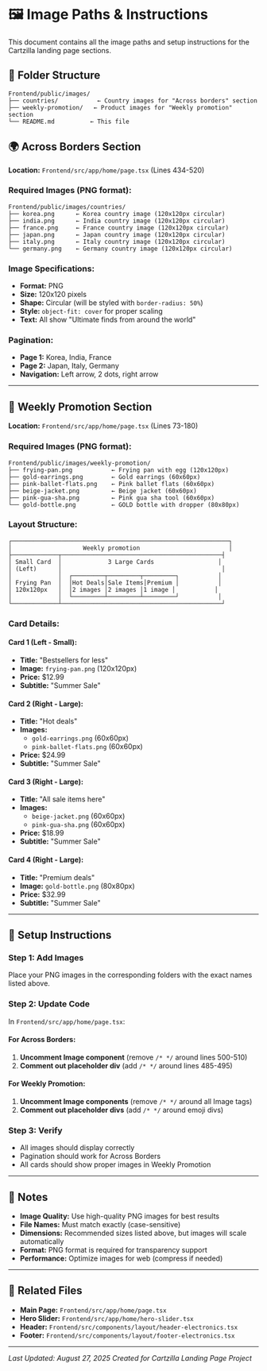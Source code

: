 # 🖼️ Image Paths & Instructions

This document contains all the image paths and setup instructions for the Cartzilla landing page sections.

## 📁 Folder Structure

```
Frontend/public/images/
├── countries/           ← Country images for "Across borders" section
├── weekly-promotion/   ← Product images for "Weekly promotion" section
└── README.md          ← This file
```

## 🌍 Across Borders Section

**Location:** `Frontend/src/app/home/page.tsx` (Lines 434-520)

### Required Images (PNG format):
```
Frontend/public/images/countries/
├── korea.png      ← Korea country image (120x120px circular)
├── india.png      ← India country image (120x120px circular)
├── france.png     ← France country image (120x120px circular)
├── japan.png      ← Japan country image (120x120px circular)
├── italy.png      ← Italy country image (120x120px circular)
└── germany.png    ← Germany country image (120x120px circular)
```

### Image Specifications:
- **Format:** PNG
- **Size:** 120x120 pixels
- **Shape:** Circular (will be styled with `border-radius: 50%`)
- **Style:** `object-fit: cover` for proper scaling
- **Text:** All show "Ultimate finds from around the world"

### Pagination:
- **Page 1:** Korea, India, France
- **Page 2:** Japan, Italy, Germany
- **Navigation:** Left arrow, 2 dots, right arrow

---

## 🎯 Weekly Promotion Section

**Location:** `Frontend/src/app/home/page.tsx` (Lines 73-180)

### Required Images (PNG format):
```
Frontend/public/images/weekly-promotion/
├── frying-pan.png           ← Frying pan with egg (120x120px)
├── gold-earrings.png        ← Gold earrings (60x60px)
├── pink-ballet-flats.png    ← Pink ballet flats (60x60px)
├── beige-jacket.png         ← Beige jacket (60x60px)
├── pink-gua-sha.png         ← Pink gua sha tool (60x60px)
└── gold-bottle.png          ← GOLD bottle with dropper (80x80px)
```

### Layout Structure:
```
┌─────────────────────────────────────────────────────────────┐
│                    Weekly promotion                         │
├─────────────┬─────────────────────────────────────────────┤
│ Small Card  │             3 Large Cards                  │
│ (Left)      │                                             │
│             │  ┌─────────┬─────────┬─────────┐           │
│ Frying Pan  │  │Hot Deals│Sale Items│Premium │           │
│ 120x120px   │  │2 images │2 images │1 image │           │
│             │  └─────────┴─────────┴─────────┘           │
└─────────────┴─────────────────────────────────────────────┘
```

### Card Details:

#### **Card 1 (Left - Small):**
- **Title:** "Bestsellers for less"
- **Image:** `frying-pan.png` (120x120px)
- **Price:** $12.99
- **Subtitle:** "Summer Sale"

#### **Card 2 (Right - Large):**
- **Title:** "Hot deals"
- **Images:** 
  - `gold-earrings.png` (60x60px)
  - `pink-ballet-flats.png` (60x60px)
- **Price:** $24.99
- **Subtitle:** "Summer Sale"

#### **Card 3 (Right - Large):**
- **Title:** "All sale items here"
- **Images:**
  - `beige-jacket.png` (60x60px)
  - `pink-gua-sha.png` (60x60px)
- **Price:** $18.99
- **Subtitle:** "Summer Sale"

#### **Card 4 (Right - Large):**
- **Title:** "Premium deals"
- **Image:** `gold-bottle.png` (80x80px)
- **Price:** $32.99
- **Subtitle:** "Summer Sale"

---

## 🚀 Setup Instructions

### Step 1: Add Images
Place your PNG images in the corresponding folders with the exact names listed above.

### Step 2: Update Code
In `Frontend/src/app/home/page.tsx`:

#### For Across Borders:
1. **Uncomment Image component** (remove `/* */` around lines 500-510)
2. **Comment out placeholder div** (add `/* */` around lines 485-495)

#### For Weekly Promotion:
1. **Uncomment Image components** (remove `/* */` around all Image tags)
2. **Comment out placeholder divs** (add `/* */` around emoji divs)

### Step 3: Verify
- All images should display correctly
- Pagination should work for Across Borders
- All cards should show proper images in Weekly Promotion

---

## 📝 Notes

- **Image Quality:** Use high-quality PNG images for best results
- **File Names:** Must match exactly (case-sensitive)
- **Dimensions:** Recommended sizes listed above, but images will scale automatically
- **Format:** PNG format is required for transparency support
- **Performance:** Optimize images for web (compress if needed)

---

## 🔗 Related Files

- **Main Page:** `Frontend/src/app/home/page.tsx`
- **Hero Slider:** `Frontend/src/app/home/hero-slider.tsx`
- **Header:** `Frontend/src/components/layout/header-electronics.tsx`
- **Footer:** `Frontend/src/components/layout/footer-electronics.tsx`

---

*Last Updated: August 27, 2025*
*Created for Cartzilla Landing Page Project*
